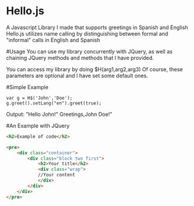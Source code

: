 # Hello.js

A Javascript Library I made that supports greetings in Spanish and English
Hello.js utilizes name calling by distinguishing between formal and "informal" calls in English and Spanish

#Usage
You can use my library concurrently with JQuery, as well as chaining JQuery methods and methods that I have provided.


You can access my library by doing
$H(arg1,arg2,arg3)
Of course, these parameters are optional and I have set some default ones.

#Simple Example

    var g = H$('John','Doe');
    g.greet().setLang("en").greet(true);
    
Output:
    "Hello John!"
    Greetings,John Doe!"

#An Example with JQuery
```html
<h2>Example of code</h2>

<pre>
    <div class="container">
        <div class="block two first">
            <h2>Your title</h2>
            <div class="wrap">
            //Your content
            </div>
        </div>
    </div>
</pre>
```

